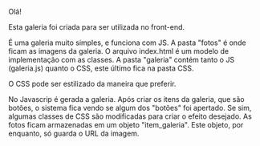 Olá!

Esta galeria foi criada para ser utilizada no front-end.

É uma galeria muito simples, e funciona com JS.
A pasta "fotos" é onde ficam as imagens da galeria. O arquivo index.html é um modelo de implementação com as classes.
A pasta "galeria" contém tanto o JS (galeria.js) quanto o CSS, este último fica na pasta CSS.

O CSS pode ser estilizado da maneira que preferir.

No Javascrip é gerada a galeria. Após criar os itens da galeria, que são botões, o sistema fica vendo se algum dos "botões" foi apertado.
Se sim, algumas classes de CSS são modificadas para criar o efeito desejado.
As fotos ficam armazenadas em um objeto "item_galeria". Este objeto, por enquanto, só guarda o URL da imagem.
